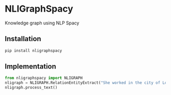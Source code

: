 # NLIGraphSpacy
Knowledge graph using NLP Spacy

## Installation

```python
pip install nligraphspacy
```

## Implementation

```python
from nligraphspacy import NLIGRAPH
nligraph = NLIGRAPH.RelationEntityExtract("She worked in the city of London")
nligraph.process_text()
```
